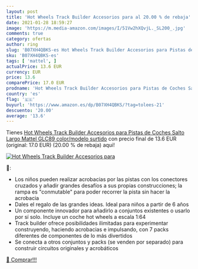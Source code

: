 ```yaml
---
layout: post
title: 'Hot Wheels Track Builder Accesorios para al 20.00 % de rebaja'
date: 2021-01-28 18:59:27
image: 'https://m.media-amazon.com/images/I/51Vw2hXQvjL._SL200_.jpg'
comments: true
category: ofertas
author: ring
slug: 'B07XH4QBKS-es Hot Wheels Track Builder Accesorios para Pistas de Coches...'
sku: 'B07XH4QBKS-es'
tags: [ 'mattel', ]
actualPrice: 13.6 EUR
currency: EUR
price: 13.6
comparePrice: 17.0 EUR
prodname: 'Hot Wheels Track Builder Accesorios para Pistas de Coches Salto Largo  Mattel GLC89    color/modelo surtido'
country: 'es'
flag: '🇪🇸'
buyurl: 'https://www.amazon.es/dp/B07XH4QBKS/?tag=tolees-21'
descuento: '20.00'
average: '13.6'
---
```


Tienes [Hot Wheels Track Builder Accesorios para Pistas de Coches Salto Largo  Mattel GLC89    color/modelo surtido](https://www.amazon.es/dp/B07XH4QBKS/?tag=tolees-21) con precio final de  13.6 EUR (original: 17.0 EUR) (20.00 %  de rebaja) aqui!

[![Hot Wheels Track Builder Accesorios para](https://m.media-amazon.com/images/I/51Vw2hXQvjL._SL200_.jpg)](https://www.amazon.es/dp/B07XH4QBKS/?tag=tolees-21)

🔎:

- Los niños pueden realizar acrobacias por las pistas con los conectores cruzados y añadir grandes desafíos a sus propias construcciones; la rampa es "conmutable" para poder recorrer la pista sin hacer la acrobacia
- Dales el regalo de las grandes ideas. Ideal para niños a partir de 6 años
- Un componente innovador para añadirlo a conjuntos existentes o usarlo por sí solo. Incluye un coche hot wheels a escala 1:64
- Track builder ofrece posibilidades ilimitadas para experimentar construyendo, haciendo acrobacias e impulsando, con 7 packs diferentes de componentes de lo más divertidos
- Se conecta a otros conjuntos y packs (se venden por separado) para construir circuitos originales y acrobáticos

[🛒 Comprar!!!](https://www.amazon.es/dp/B07XH4QBKS/?tag=tolees-21)

